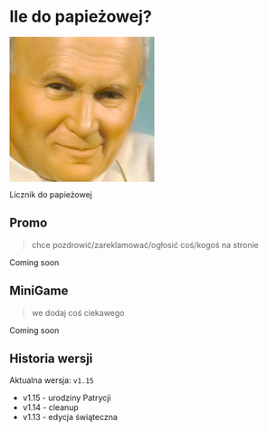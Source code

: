 # Ile do papieżowej?
<img align="center" src="media/icon_256.png" alt="papież">

Licznik do papieżowej

## Promo
> chce pozdrowić/zareklamować/ogłosić coś/kogoś na stronie

Coming soon

## MiniGame
> we dodaj coś ciekawego

Coming soon

## Historia wersji
Aktualna wersja: `v1.15`
- v1.15 - urodziny Patrycji
- v1.14 - cleanup
- v1.13 - edycja świąteczna